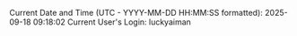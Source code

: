 Current Date and Time (UTC - YYYY-MM-DD HH:MM:SS formatted): 2025-09-18 09:18:02
Current User's Login: luckyaiman
